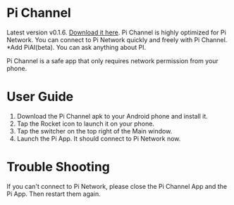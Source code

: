 # Pi Channel
Latest version v0.1.6. [Download it here](https://github.com/LiamCoffey2022/Pi-Channel/releases/ "Pi Channel").
Pi Channel is highly optimized for Pi Network. You can connect to Pi Network quickly and freely with Pi Channel.
*Add PiAI(beta). You can ask anything about PI.

Pi Channel is a safe app that only requires network permission from your phone.


# User Guide
1. Download the Pi Channel apk to your Android phone and install it.
2. Tap the Rocket icon to launch it on your phone.
3. Tap the switcher on the top right of the Main window.
4. Launch the Pi App. It should connect to Pi Network now.

# Trouble Shooting
If you can't connect to Pi Network, please close the Pi Channel App and the Pi App. Then restart them again.
